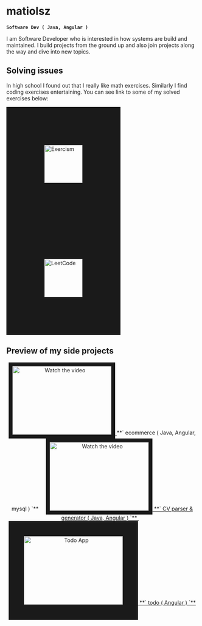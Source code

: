 # matiolsz

**` Software Dev ( Java, Angular ) `**

I am Software Developer who is interested in how systems are build and maintained. I build projects from the ground up and also join projects along the way and
dive into new topics. 

## Solving issues
In high school I found out that I really like math exercises. Similarly I find coding exercises entertaining. You can see link to some of my solved exercises below: 

<a href="https://exercism.org/profiles/matiolsz" target="_blank">
 <img src="https://avatars.githubusercontent.com/u/5624255?s=200&v=4" alt="Exercism" width="100" height="100"  border="100" />
</a>
<a href="https://leetcode.com/matiolsz/" target="_blank">
 <img src="https://leetcode.com/static/images/LeetCode_logo_rvs.png" alt="LeetCode" width="100" height="100" border="100" />
</a>

## Preview of my side projects
<p align="middle"> 
<a href="https://youtu.be/MWh8JTY3cjM" target="_blank">
 <img src="https://i.ytimg.com/an_webp/MWh8JTY3cjM/mqdefault_6s.webp?du=3000&sqp=CLazw6sG&rs=AOn4CLAdc8cLs7xoIqwYkxY-kwyDZ0TpSQ" alt="Watch the video" width="260" height="180" border="10" />
</a>
  **` ecommerce ( Java, Angular, mysql ) `**
    &nbsp;&nbsp;&nbsp;
<a href="https://youtu.be/AT6cSrY-RCs" target="_blank">
 <img src="https://i9.ytimg.com/vi/AT6cSrY-RCs/mqdefault.jpg?sqp=COzyw6sG-oaymwEmCMACELQB8quKqQMa8AEB-AH-CYAC0AWKAgwIABABGGUgZShlMA8=&rs=AOn4CLBU9zG3vSZjIQxFa_uMbbyD9Lzhpw" alt="Watch the video" width="260" height="180" border="10" />
  **` CV parser & generator ( Java, Angular ) `**
</a>
   &nbsp;&nbsp;&nbsp;
 <a href="https://youtu.be/KKcMnoBBaYU" target="_blank">
 <img src="https://i9.ytimg.com/vi/KKcMnoBBaYU/mqdefault.jpg?sqp=CJDnw6sG-oaymwEmCMACELQB8quKqQMa8AEB-AHuCYAC0AWKAgwIABABGFggLSh_MA8=&rs=AOn4CLCQfcLX7hen06cqY6ULXx2H0qw3Tg" alt="Todo App" width="260" height="180" border="40" />
   **` todo ( Angular ) `**
</a>
</p>
<!--
**matiolsz/matiolsz** is a ✨ _special_ ✨ repository because its `README.md` (this file) appears on your GitHub profile.

Here are some ideas to get you started:

- 🔭 I’m currently working on ...
- 🌱 I’m currently learning ...
- 👯 I’m looking to collaborate on ...
- 🤔 I’m looking for help with ...
- 💬 Ask me about ...
- 📫 How to reach me: ...
- 😄 Pronouns: ...
- ⚡ Fun fact: ...
-->

